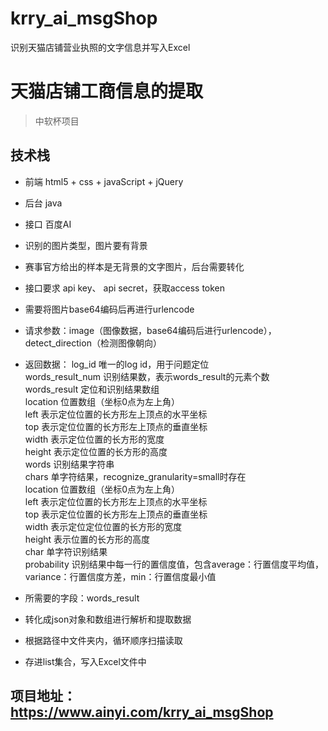 # krry_ai_msgShop
识别天猫店铺营业执照的文字信息并写入Excel

# 天猫店铺工商信息的提取
> 中软杯项目

## 技术栈
- 前端 html5 + css + javaScript + jQuery
- 后台 java
- 接口 百度AI

- 识别的图片类型，图片要有背景
- 赛事官方给出的样本是无背景的文字图片，后台需要转化
- 接口要求 api key、 api secret，获取access token
- 需要将图片base64编码后再进行urlencode
- 请求参数：image（图像数据，base64编码后进行urlencode），detect_direction（检测图像朝向）
- 返回数据：
log_id	唯一的log id，用于问题定位<br>
words_result_num	识别结果数，表示words_result的元素个数<br>
words_result	定位和识别结果数组<br>
location	位置数组（坐标0点为左上角）<br>
left	表示定位位置的长方形左上顶点的水平坐标<br>
top	表示定位位置的长方形左上顶点的垂直坐标<br>
width	表示定位位置的长方形的宽度<br>
height	表示定位位置的长方形的高度<br>
words	识别结果字符串<br>
chars	单字符结果，recognize_granularity=small时存在<br>
location	位置数组（坐标0点为左上角）<br>
left	表示定位位置的长方形左上顶点的水平坐标<br>
top	表示定位位置的长方形左上顶点的垂直坐标<br>
width	表示定位定位位置的长方形的宽度<br>
height	表示位置的长方形的高度<br>
char	单字符识别结果<br>
probability	识别结果中每一行的置信度值，包含average：行置信度平均值，variance：行置信度方差，min：行置信度最小值<br>

- 所需要的字段：words_result
- 转化成json对象和数组进行解析和提取数据
- 根据路径中文件夹内，循环顺序扫描读取
- 存进list集合，写入Excel文件中

## 项目地址：https://www.ainyi.com/krry_ai_msgShop


